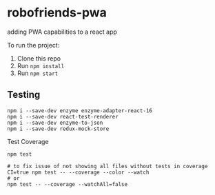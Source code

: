 # robofriends-pwa

adding PWA capabilities to a react app

To run the project:

1. Clone this repo
2. Run `npm install`
3. Run `npm start`

## Testing

```shell
npm i --save-dev enzyme enzyme-adapter-react-16
npm i --save-dev react-test-renderer
npm i --save-dev enzyme-to-json
npm i --save-dev redux-mock-store

```

Test Coverage

```shell
npm test

# to fix issue of not showing all files without tests in coverage
CI=true npm test -- --coverage --color --watch
# or
npm test -- --coverage --watchAll=false
```
